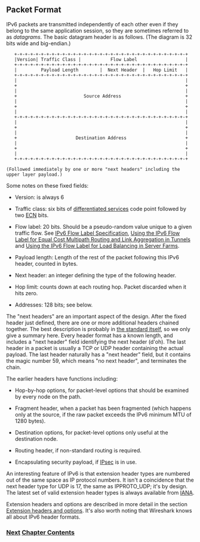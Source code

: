 ## Packet Format

IPv6 packets are transmitted independently of each other even if they belong to the same application session, so they are sometimes referred to as *datagrams*. The basic datagram header is as follows. (The diagram is 32 bits wide
and big-endian.)

~~~
   +-+-+-+-+-+-+-+-+-+-+-+-+-+-+-+-+-+-+-+-+-+-+-+-+-+-+-+-+-+-+-+-+
   |Version| Traffic Class |           Flow Label                  |
   +-+-+-+-+-+-+-+-+-+-+-+-+-+-+-+-+-+-+-+-+-+-+-+-+-+-+-+-+-+-+-+-+
   |         Payload Length        |  Next Header  |   Hop Limit   |
   +-+-+-+-+-+-+-+-+-+-+-+-+-+-+-+-+-+-+-+-+-+-+-+-+-+-+-+-+-+-+-+-+
   |                                                               |
   +                                                               +
   |                                                               |
   +                         Source Address                        +
   |                                                               |
   +                                                               +
   |                                                               |
   +-+-+-+-+-+-+-+-+-+-+-+-+-+-+-+-+-+-+-+-+-+-+-+-+-+-+-+-+-+-+-+-+
   |                                                               |
   +                                                               +
   |                                                               |
   +                      Destination Address                      +
   |                                                               |
   +                                                               +
   |                                                               |
   +-+-+-+-+-+-+-+-+-+-+-+-+-+-+-+-+-+-+-+-+-+-+-+-+-+-+-+-+-+-+-+-+

(Followed immediately by one or more "next headers" including the
upper layer payload.)
~~~

Some notes on these fixed fields:

- Version: is always 6

- Traffic class: six bits of [differentiated services](https://www.rfc-editor.org/info/rfc2474) code point followed by two [ECN](https://www.rfc-editor.org/info/rfc3168) bits.

- Flow label: 20 bits. Should be a pseudo-random value unique to a given traffic flow. See [IPv6 Flow Label Specification](https://www.rfc-editor.org/info/rfc6437), [Using the IPv6 Flow Label for Equal Cost Multipath Routing and Link Aggregation in Tunnels](https://www.rfc-editor.org/info/rfc6438) and [Using the IPv6 Flow Label for Load Balancing in Server Farms](https://www.rfc-editor.org/info/rfc7098).

- Payload length: Length of the rest of the packet following this IPv6 header, counted in bytes.

- Next header: an integer defining the type of the following header.

- Hop limit: counts down at each routing hop. Packet discarded when it hits zero.

- Addresses: 128 bits; see below.

The "next headers" are an important aspect of the design. After the fixed header just defined, there are one or more additional headers chained together. The best description is probably in [the standard itself](https://www.rfc-editor.org/info/rfc8200), so we only give a summary here. Every header format has a known length, and includes a "next header" field identifying the next header (d'oh). The last header in a packet is usually a TCP or UDP header containing the actual payload. The last header naturally has a "next header" field, but it contains the magic number 59, which means "no next header", and terminates the chain.

The earlier headers have functions including:

- Hop-by-hop options, for packet-level options that should be examined by every node on the path.

- Fragment header, when a packet has been fragmented (which happens only at the source, if the raw packet exceeds the IPv6 minimum MTU of 1280 bytes).

- Destination options, for packet-level options only useful at the destination node.

- Routing header, if non-standard routing is required.

- Encapsulating security payload, if [IPsec](https://www.rfc-editor.org/info/rfc4303) is in use.

An interesting feature of IPv6 is that extension header types are numbered out of the same space as IP protocol numbers. It isn't a coincidence that the next header type for UDP is 17, the same as IPPROTO_UDP; it's by design. The latest set of valid extension header types is always available from [IANA](https://www.iana.org/assignments/ipv6-parameters/ipv6-parameters.xhtml).

Extension headers and options are described in more detail in the section [Extension headers and options](Extension-headers-and-options.md). It's also worth noting that Wireshark knows all about IPv6 header formats.


<!-- Link lines generated automatically; do not delete -->
### [<ins>Next</ins>](Addresses.md) [<ins>Chapter Contents</ins>](2.%20IPv6%20Basic%20Technology.md)
